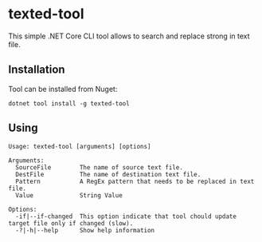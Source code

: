 # texted-tool
This simple .NET Core CLI tool allows to search and replace strong in text file.

## Installation

Tool can be installed from Nuget:

```
dotnet tool install -g texted-tool
```

## Using 
```
Usage: texted-tool [arguments] [options]

Arguments:
  SourceFile        The name of source text file.
  DestFile          The name of destination text file.
  Pattern           A RegEx pattern that needs to be replaced in text file.
  Value             String Value

Options:
  -if|--if-changed  This option indicate that tool chould update target file only if changed (slow).
  -?|-h|--help      Show help information
  ```
